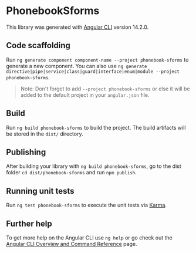 # PhonebookSforms

This library was generated with [Angular CLI](https://github.com/angular/angular-cli) version 14.2.0.

## Code scaffolding

Run `ng generate component component-name --project phonebook-sforms` to generate a new component. You can also use `ng generate directive|pipe|service|class|guard|interface|enum|module --project phonebook-sforms`.
> Note: Don't forget to add `--project phonebook-sforms` or else it will be added to the default project in your `angular.json` file. 

## Build

Run `ng build phonebook-sforms` to build the project. The build artifacts will be stored in the `dist/` directory.

## Publishing

After building your library with `ng build phonebook-sforms`, go to the dist folder `cd dist/phonebook-sforms` and run `npm publish`.

## Running unit tests

Run `ng test phonebook-sforms` to execute the unit tests via [Karma](https://karma-runner.github.io).

## Further help

To get more help on the Angular CLI use `ng help` or go check out the [Angular CLI Overview and Command Reference](https://angular.io/cli) page.
